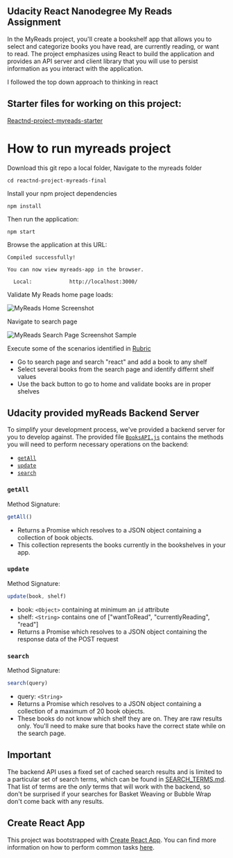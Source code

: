 ## Udacity React Nanodegree My Reads Assignment 

In the MyReads project, you'll create a bookshelf app that allows you to select and categorize books you have read, are currently reading, or want to read. The project emphasizes using React to build the application and provides an API server and client library that you will use to persist information as you interact with the application.

I followed the top down approach to thinking in react


## Starter files for working on this project:

[Reactnd-project-myreads-starter](https://github.com/udacity/reactnd-project-myreads-starter)


# How to run myreads project

Download this git repo a local folder, Navigate to the myreads folder
```
cd reactnd-project-myreads-final
```
Install your npm project dependencies
```
npm install
```
Then run the application:
```
npm start
```
Browse the application at this URL:
```
Compiled successfully!

You can now view myreads-app in the browser.

  Local:            http://localhost:3000/
 ```
Validate My Reads home page loads:

![MyReads Home Screenshot](https://github.com/lmidy/reactnd-project-myreads-final/blob/master/MyReads_Home.jpeg)

Navigate to search page

![MyReads Search Page Screenshot Sample](https://github.com/lmidy/reactnd-project-myreads-final/blob/master/MyReads_search.jpeg)

Execute some of the scenarios identified in [Rubric](https://review.udacity.com/#!/rubrics/918/view)
* Go to search page and search "react" and add a book to any shelf
* Select several books from the search page and identify differnt shelf values
* Use the back button to go to home and validate books are in proper shelves


## Udacity provided myReads Backend Server

To simplify your development process, we've provided a backend server for you to develop against. The provided file [`BooksAPI.js`](src/BooksAPI.js) contains the methods you will need to perform necessary operations on the backend:

* [`getAll`](#getall)
* [`update`](#update)
* [`search`](#search)

### `getAll`

Method Signature:

```js
getAll()
```

* Returns a Promise which resolves to a JSON object containing a collection of book objects.
* This collection represents the books currently in the bookshelves in your app.

### `update`

Method Signature:

```js
update(book, shelf)
```

* book: `<Object>` containing at minimum an `id` attribute
* shelf: `<String>` contains one of ["wantToRead", "currentlyReading", "read"]  
* Returns a Promise which resolves to a JSON object containing the response data of the POST request

### `search`

Method Signature:

```js
search(query)
```

* query: `<String>`
* Returns a Promise which resolves to a JSON object containing a collection of a maximum of 20 book objects.
* These books do not know which shelf they are on. They are raw results only. You'll need to make sure that books have the correct state while on the search page.

## Important
The backend API uses a fixed set of cached search results and is limited to a particular set of search terms, which can be found in [SEARCH_TERMS.md](SEARCH_TERMS.md). That list of terms are the _only_ terms that will work with the backend, so don't be surprised if your searches for Basket Weaving or Bubble Wrap don't come back with any results.

## Create React App

This project was bootstrapped with [Create React App](https://github.com/facebookincubator/create-react-app). You can find more information on how to perform common tasks [here](https://github.com/facebookincubator/create-react-app/blob/master/packages/react-scripts/template/README.md).
